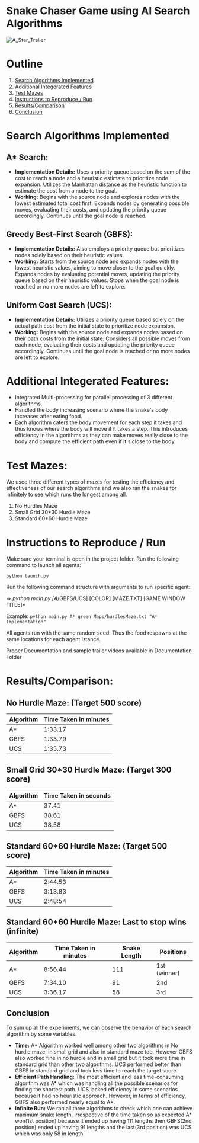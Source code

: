 # Snake Chaser Game using AI Search Algorithms

![A_Star_Trailer](https://github.com/avcton/snake-ai/assets/67834876/f3fe74f6-b1db-4e22-8470-3ffa8bdec4a4)

# Outline
1. [Search Algorithms Implemented](#search-algorithms-implemented)
2. [Additional Integerated Features](#additional-integerated-features)
3. [Test Mazes](#test-mazes)
4. [Instructions to Reproduce / Run](#instructions-to-reproduce--run)
5. [Results/Comparison](#resultscomparison)
6. [Conclusion](#conclusion)

# Search Algorithms Implemented

## A* Search:
- **Implementation Details:** Uses a priority queue based on the sum of the cost to reach a node and a heuristic estimate to prioritize node expansion. Utilizes the Manhattan distance as the heuristic function to estimate the cost from a node to the goal.
- **Working:** Begins with the source node and explores nodes with the lowest estimated total cost first. Expands nodes by generating possible moves, evaluating their costs, and updating the priority queue accordingly. Continues until the goal node is reached.

## Greedy Best-First Search (GBFS):
- **Implementation Details:** Also employs a priority queue but prioritizes nodes solely based on their heuristic values.
- **Working:** Starts from the source node and expands nodes with the lowest heuristic values, aiming to move closer to the goal quickly. Expands nodes by evaluating potential moves, updating the priority queue based on their heuristic values. Stops when the goal node is reached or no more nodes are left to explore.

## Uniform Cost Search (UCS):
- **Implementation Details:** Utilizes a priority queue based solely on the actual path cost from the initial state to prioritize node expansion.
- **Working:** Begins with the source node and expands nodes based on their path costs from the initial state. Considers all possible moves from each node, evaluating their costs and updating the priority queue accordingly. Continues until the goal node is reached or no more nodes are left to explore.

# Additional Integerated Features:
- Integrated Multi-processing for parallel processing of 3 different algorithms.
- Handled the body increasing scenario where the snake's body increases after eating food.
- Each algorithm caters the body movement for each step it takes and thus knows where the body will move if it takes a step. This introduces efficiency in the algorithms as they can make moves really close to the body and compute the efficient path even if it's close to the body.

# Test Mazes:
We used three different types of mazes for testing the efficiency and effectiveness of our search algorithms and we also ran the snakes for infinitely to see which runs the longest among all.

1. No Hurdles Maze
2. Small Grid 30*30 Hurdle Maze
3. Standard 60*60 Hurdle Maze

# Instructions to Reproduce / Run

Make sure your terminal is open in the project folder.
Run the following command to launch all agents:

```python launch.py```

Run the following command structure with arguments to run specific agent:

=> *python main.py [A*/GBFS/UCS] [COLOR] [MAZE.TXT] [GAME WINDOW TITLE]*

Example:
```python main.py A* green Maps/hurdlesMaze.txt "A* Implementation"```

All agents run with the same random seed. Thus the food respawns at the same locations for each agent istance.

Proper Documentation and sample trailer videos available in Documentation Folder

# Results/Comparison:

## No Hurdle Maze: (Target 500 score)
| Algorithm | Time Taken in minutes |
|-----------|-----------------------|
| A*        | 1:33.17               |
| GBFS      | 1:33.79               |
| UCS       | 1:35.73               |

## Small Grid 30*30 Hurdle Maze: (Target 300 score)
| Algorithm | Time Taken in seconds |
|-----------|-----------------------|
| A*        | 37.41                 |
| GBFS      | 38.61                 |
| UCS       | 38.58                 |

## Standard 60*60 Hurdle Maze: (Target 500 score)
| Algorithm | Time Taken in minutes |
|-----------|-----------------------|
| A*        | 2:44.53               |
| GBFS      | 3:13.83               |
| UCS       | 2:48:54               |

## Standard 60*60 Hurdle Maze: Last to stop wins (infinite)
| Algorithm | Time Taken in minutes | Snake Length | Positions      |
|-----------|-----------------------|--------------|----------------|
| A*        | 8:56.44               | 111          | 1st (winner)   |
| GBFS      | 7:34.10               | 91           | 2nd            |
| UCS       | 3:36.17               | 58           | 3rd            |

## Conclusion
To sum up all the experiments, we can observe the behavior of each search algorithm by some variables.

- **Time:** A* Algorithm worked well among other two algorithms in No hurdle maze, in small grid and also in standard maze too. However GBFS also worked fine in no hurdle and in small grid but it took more time in standard grid than other two algorithms. UCS performed better than GBFS in standard grid and took less time to reach the target score.
- **Efficient Path Handling:** The most efficient and less time-consuming algorithm was A* which was handling all the possible scenarios for finding the shortest path. UCS lacked efficiency in some scenarios because it had no heuristic approach. However, in terms of efficiency, GBFS also performed nearly equal to A*.
- **Infinite Run:** We ran all three algorithms to check which one can achieve maximum snake length, irrespective of the time taken so as expected A* won(1st position) because it ended up having 111 lengths then GBFS(2nd position) ended up having 91 lengths and the last(3rd position) was UCS which was only 58 in length.
